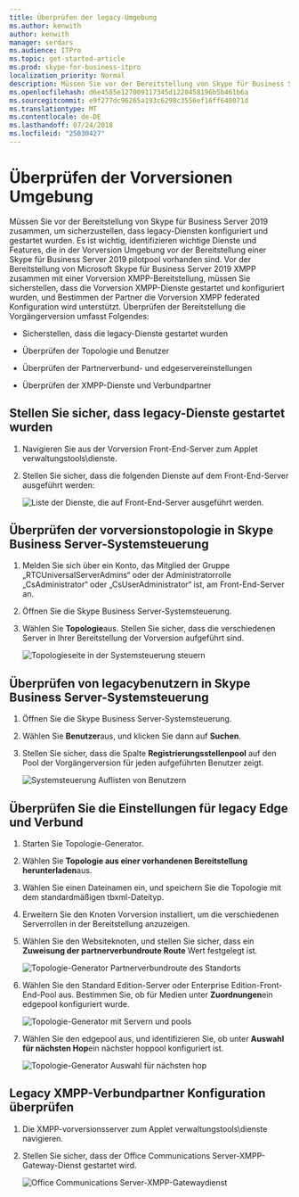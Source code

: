 ```yaml
---
title: Überprüfen der legacy-Umgebung
ms.author: kenwith
author: kenwith
manager: serdars
ms.audience: ITPro
ms.topic: get-started-article
ms.prod: skype-for-business-itpro
localization_priority: Normal
description: Müssen Sie vor der Bereitstellung von Skype für Business Server 2019 zusammen, um sicherzustellen, dass legacy-Diensten konfiguriert und gestartet wurden. Es ist wichtig, identifizieren wichtige Dienste und Features, die in der vorgängerumgebung vor der Bereitstellung einer Skype für Business Server 2019 pilotpool vorhanden sind. Vor der Bereitstellung von Microsoft Skype für Business Server 2019 XMPP zusammen mit einer Vorversion XMPP-Bereitstellung, müssen Sie überprüfen, ob der Vorversion XMPP-Dienste gestartet und konfiguriert wurden, und Bestimmen der Verbundpartner die Vorversion XMPP-Konfiguration ist Sie unterstützen.
ms.openlocfilehash: d6e4585e127009117345d1220458196b5b461b6a
ms.sourcegitcommit: e9f277dc96265a193c6298c3556ef16ff640071d
ms.translationtype: MT
ms.contentlocale: de-DE
ms.lasthandoff: 07/24/2018
ms.locfileid: "25030427"
---
```

# <a name="verify-the-legacy-environment"></a>Überprüfen der Vorversionen Umgebung

Müssen Sie vor der Bereitstellung von Skype für Business Server 2019 zusammen, um sicherzustellen, dass legacy-Diensten konfiguriert und gestartet wurden. Es ist wichtig, identifizieren wichtige Dienste und Features, die in der Vorversion Umgebung vor der Bereitstellung einer Skype für Business Server 2019 pilotpool vorhanden sind. Vor der Bereitstellung von Microsoft Skype für Business Server 2019 XMPP zusammen mit einer Vorversion XMPP-Bereitstellung, müssen Sie sicherstellen, dass die Vorversion XMPP-Dienste gestartet und konfiguriert wurden, und Bestimmen der Partner die Vorversion XMPP federated Konfiguration wird unterstützt. Überprüfen der Bereitstellung die Vorgängerversion umfasst Folgendes:
  
- Sicherstellen, dass die legacy-Dienste gestartet wurden
    
- Überprüfen der Topologie und Benutzer
    
- Überprüfen der Partnerverbund- und edgeservereinstellungen
    
- Überprüfen der XMPP-Dienste und Verbundpartner
    
## <a name="verify-that-legacy-services-are-started"></a>Stellen Sie sicher, dass legacy-Dienste gestartet wurden

1. Navigieren Sie aus der Vorversion Front-End-Server zum Applet verwaltungstools\dienste.
    
2. Stellen Sie sicher, dass die folgenden Dienste auf dem Front-End-Server ausgeführt werden:
    
     ![Liste der Dienste, die auf Front-End-Server ausgeführt werden.](../media/migration_lyncserver_config_w14_services.jpg)
  
## <a name="review-the-legacy-topology-in-skype-for-business-server-control-panel"></a>Überprüfen der vorversionstopologie in Skype Business Server-Systemsteuerung

1. Melden Sie sich über ein Konto, das Mitglied der Gruppe „RTCUniversalServerAdmins“ oder der Administratorrolle „CsAdministrator“ oder „CsUserAdministrator“ ist, am Front-End-Server an.
    
2. Öffnen Sie die Skype Business Server-Systemsteuerung.
    
3. Wählen Sie **Topologie**aus. Stellen Sie sicher, dass die verschiedenen Server in Ihrer Bereitstellung der Vorversion aufgeführt sind.
    
     ![Topologieseite in der Systemsteuerung steuern](../media/migration_lyncserver_2010_topology.JPG)
  
## <a name="review-legacy-users-in-skype-for-business-server-control-panel"></a>Überprüfen von legacybenutzern in Skype Business Server-Systemsteuerung

1. Öffnen Sie die Skype Business Server-Systemsteuerung.
    
2. Wählen Sie **Benutzer**aus, und klicken Sie dann auf **Suchen**.
    
3. Stellen Sie sicher, dass die Spalte **Registrierungsstellenpool** auf den Pool der Vorgängerversion für jeden aufgeführten Benutzer zeigt. 
    
     ![Systemsteuerung Auflisten von Benutzern](../media/migration_lyncserver_2010_allusers.JPG)
  
## <a name="verify-legacy-edge-and-federation-settings"></a>Überprüfen Sie die Einstellungen für legacy Edge und Verbund

1. Starten Sie Topologie-Generator.
    
2. Wählen Sie **Topologie aus einer vorhandenen Bereitstellung herunterladen**aus.
    
3. Wählen Sie einen Dateinamen ein, und speichern Sie die Topologie mit dem standardmäßigen tbxml-Dateityp.
    
4. Erweitern Sie den Knoten Vorversion installiert, um die verschiedenen Serverrollen in der Bereitstellung anzuzeigen.
    
5. Wählen Sie den Websiteknoten, und stellen Sie sicher, dass ein **Zuweisung der partnerverbundroute Route** Wert festgelegt ist. 
    
     ![Topologie-Generator Partnerverbundroute des Standorts](../media/migration_lyncserver_w14_federation.jpg)
  
6. Wählen Sie den Standard Edition-Server oder Enterprise Edition-Front-End-Pool aus. Bestimmen Sie, ob für Medien unter **Zuordnungen**ein edgepool konfiguriert wurde. 
    
     ![Topologie-Generator mit Servern und pools](../media/migration_lyncserver_w14_edgepool_media.jpg)
  
7. Wählen Sie den edgepool aus, und identifizieren Sie, ob unter **Auswahl für nächsten Hop**ein nächster hoppool konfiguriert ist.
    
     ![Topologie-Generator Auswahl für nächsten hop](../media/migration_lyncserver_w14_nexthop.jpg)
  
## <a name="verify-legacy-xmpp-federated-partner-configuration"></a>Legacy XMPP-Verbundpartner Konfiguration überprüfen

1. Die XMPP-vorversionsserver zum Applet verwaltungstools\dienste navigieren.
    
2. Stellen Sie sicher, dass der Office Communications Server-XMPP-Gateway-Dienst gestartet wird. 
    
     ![Office Communications Server-XMPP-Gatewaydienst](../media/migration_lyncserver_15_xmpp_legacyservicesstarted.JPG)
  

